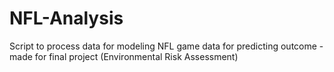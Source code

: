 # NFL-Analysis
Script to process data for modeling NFL game data for predicting outcome - made for final project (Environmental Risk Assessment)
